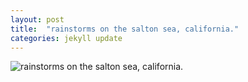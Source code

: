 ```yaml
---
layout: post
title:  "rainstorms on the salton sea, california."
categories: jekyll update
---
```


![rainstorms on the salton sea, california.]({{site.baseurl}}/images/DSCF0585.jpg)
